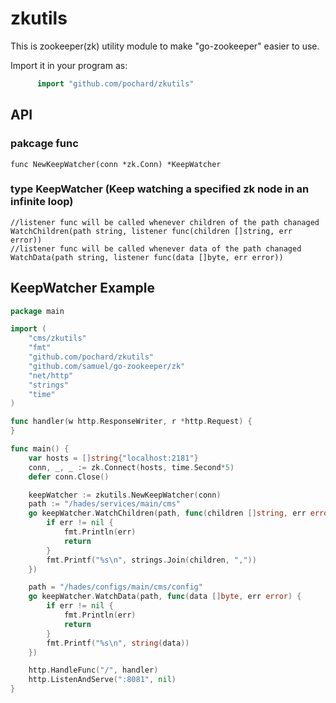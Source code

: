 # zkutils
This is zookeeper(zk) utility module to make "go-zookeeper" easier to use. 

Import it in your program as:
```go
      import "github.com/pochard/zkutils"
```

## API
### pakcage func
	func NewKeepWatcher(conn *zk.Conn) *KeepWatcher

### type KeepWatcher (Keep watching a specified zk node in an infinite loop)
	//listener func will be called whenever children of the path chanaged
	WatchChildren(path string, listener func(children []string, err error)) 
	//listener func will be called whenever data of the path chanaged
	WatchData(path string, listener func(data []byte, err error))

## KeepWatcher Example
```go
package main

import (
	"cms/zkutils"
	"fmt"
	"github.com/pochard/zkutils"
	"github.com/samuel/go-zookeeper/zk"
	"net/http"
	"strings"
	"time"
)

func handler(w http.ResponseWriter, r *http.Request) {
}

func main() {
	var hosts = []string{"localhost:2181"}
	conn, _, _ := zk.Connect(hosts, time.Second*5)
	defer conn.Close()

	keepWatcher := zkutils.NewKeepWatcher(conn)
	path := "/hades/services/main/cms"
	go keepWatcher.WatchChildren(path, func(children []string, err error) {
		if err != nil {
			fmt.Println(err)
			return
		}
		fmt.Printf("%s\n", strings.Join(children, ","))
	})

	path = "/hades/configs/main/cms/config"
	go keepWatcher.WatchData(path, func(data []byte, err error) {
		if err != nil {
			fmt.Println(err)
			return
		}
		fmt.Printf("%s\n", string(data))
	})

	http.HandleFunc("/", handler)
	http.ListenAndServe(":8081", nil)
}


```